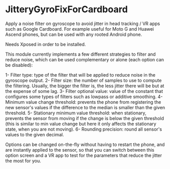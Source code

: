 # JitteryGyroFixForCardboard
Apply a noise filter on gyroscope to avoid jitter in head tracking / VR apps such as Google Cardboard. For example useful for Moto G and Huawei Ascend phones, but can be used with any rooted Android phone.

Needs Xposed in order to be installed.

This module currently implements a few different strategies to filter and reduce noise, which can be used complementary or alone (each option can be disabled):

1- Filter type: type of the filter that will be applied to reduce noise in the gyroscope output.
2- Filter size: the number of samples to use to compute the filtering. Usually, the bigger the filter is, the less jitter there will be but at the expense of some lag.
3- Filter optional value: value of the constant that configures some types of filters such as lowpass or additive smoothing.
4- Minimum value change threshold: prevents the phone from registering the new sensor's values if the difference to the median is smaller than the given threshold.
5- Stationary minimum value threshold: when stationary, prevents the sensor from moving if the change is below the given threshold (this is similar to min value change but here it only affects the stationary state, when you are not moving).
6- Rounding precision: round all sensor's values to the given decimal.

Options can be changed on-the-fly without having to restart the phone, and are instantly applied to the sensor, so that you can switch between this option screen and a VR app to test for the parameters that reduce the jitter the most for you.
